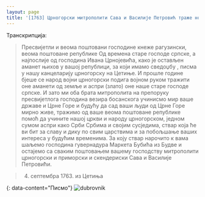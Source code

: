```yaml
---
layout: page
title: '[1763] Црногорски митрополити Сава и Василије Петровић траже новчану помоћ од Дубровника за народ и цркву'
---
```


Транскрипција:

>Пресвијетли и веома поштовани господине кнеже рагузински, веома поштоване републике Од времена старе господе српске, а најпослије од господина Ивана Црнојевића, како је остављен аманет њихов у вашој републици, за који имамо сведоџбу , писма у нашу канцеларију црногорску на Цетиње. И прошле године бјеше се народ војни црногорски подига војном руком тражити оне аманети од земље и аспри (злато) оне наше старе господе српске. И зато ми оба брата митрополита на препоруку пресвијетлога господина везира босанскога учинисмо мир ваше државе и Црне Горе и будућу да сад ваши људи од Црне Горе мирно живе, тражимо од ваше веома поштоване републике помоћ да учините нашој цркви и народу црногорском, једном сумом аспри како Срби Србима и својим сусједима, ствар која ће ви бит за славу и дику по свим царствима и за побољшање ваших интереса у будућим временима. За коју ствар нарочито к вама шаљемо господина гувернадура Маркета Бубића из Будве и остајемо са сваким поштовањем вашему господству митрополити црногорски и приморски и скендериски Сава и Василије Петровићи.

>4. септембра 1763. из Цетиња

{: data-content="Писмо"}
![dubrovnik](https://raw.githubusercontent.com/burstw0w/blog/refs/heads/main/_assets/images/dubrovnik.avif)